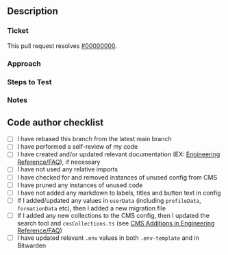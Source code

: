 <!-- Please complete the following sections as necessary. -->

## Description

<!-- Summary of the changes, related issue, relevant motivation, and context -->

### Ticket

<!-- Link to ticket in pivotal. Append ticket_id to provided URL. -->

This pull request resolves [#00000000](https://www.pivotaltracker.com/story/show/00000000).

### Approach

<!-- Any changed dependencies, e.g. requires an install/update/migration, etc. -->

### Steps to Test

<!-- If this work affects a user's experience, provide steps to test these changes in-app. -->

### Notes

<!-- Additional information, key learnings, and future development considerations. -->

## Code author checklist

- [ ] I have rebased this branch from the latest main branch
- [ ] I have performed a self-review of my code
- [ ] I have created and/or updated relevant documentation (EX: [Engineering Reference/FAQ](https://docs.google.com/document/d/1X4iWSGmBZdHYZ0jGqkwTR3_yyyqI_TiiJptfc8pi9Po)), if necessary
- [ ] I have not used any relative imports
- [ ] I have checked for and removed instances of unused config from CMS
- [ ] I have pruned any instances of unused code
- [ ] I have not added any markdown to labels, titles and button text in config
- [ ] If I added/updated any values in `userData` (including `profileData`, `formationData` etc), then I added a new migration file
- [ ] If I added any new collections to the CMS config, then I updated the search tool and `cmsCollections.ts` (see [CMS Additions in Engineering Reference/FAQ](https://docs.google.com/document/d/1X4iWSGmBZdHYZ0jGqkwTR3_yyyqI_TiiJptfc8pi9Po/edit#heading=h.fu5jdsrcqxbh))
- [ ] I have updated relevant `.env` values in both `.env-template` and in Bitwarden
